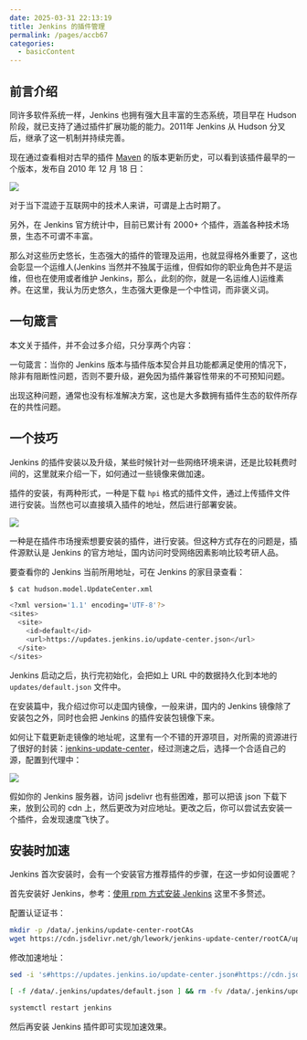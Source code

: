 ```yaml
---
date: 2025-03-31 22:13:19
title: Jenkins 的插件管理
permalink: /pages/accb67
categories:
  - basicContent
---
```



## 前言介绍

同许多软件系统一样，Jenkins 也拥有强大且丰富的生态系统，项目早在 Hudson 阶段，就已支持了通过插件扩展功能的能力。2011年 Jenkins 从 Hudson 分叉后，继承了这一机制并持续完善。

现在通过查看相对古早的插件 [Maven](https://plugins.jenkins.io/maven-plugin/) 的版本更新历史，可以看到该插件最早的一个版本，发布自 2010 年 12 月 18 日：

![](/ghimgs/jenkinsGuide/1d4d82035e608316952694d0de66fc27.webp)

对于当下混迹于互联网中的技术人来讲，可谓是上古时期了。

另外，在 Jenkins 官方统计中，目前已累计有 2000+ 个插件，涵盖各种技术场景，生态不可谓不丰富。

那么对这些历史悠长，生态强大的插件的管理及运用，也就显得格外重要了，这也会彰显一个运维人(Jenkins 当然并不独属于运维，但假如你的职业角色并不是运维，但也在使用或者维护 Jenkins，那么，此刻的你，就是一名运维人)运维素养。在这里，我认为历史悠久，生态强大更像是一个中性词，而非褒义词。

## 一句箴言

本文关于插件，并不会过多介绍，只分享两个内容：

一句箴言：当你的 Jenkins 版本与插件版本契合并且功能都满足使用的情况下，除非有阻断性问题，否则不要升级，避免因为插件兼容性带来的不可预知问题。

出现这种问题，通常也没有标准解决方案，这也是大多数拥有插件生态的软件所存在的共性问题。

## 一个技巧

Jenkins 的插件安装以及升级，某些时候针对一些网络环境来讲，还是比较耗费时间的，这里就来介绍一下，如何通过一些镜像来做加速。

插件的安装，有两种形式，一种是下载 `hpi` 格式的插件文件，通过上传插件文件进行安装。当然也可以直接填入插件的地址，然后进行部署安装。

![](/ghimgs/jenkinsGuide/03c943b1bfa5942d02a4d0ff875f64c6.webp)

一种是在插件市场搜索想要安装的插件，进行安装。但这种方式存在的问题是，插件源默认是 Jenkins 的官方地址，国内访问时受网络因素影响比较考研人品。

要查看你的 Jenkins 当前所用地址，可在 Jenkins 的家目录查看：

```sh
$ cat hudson.model.UpdateCenter.xml

<?xml version='1.1' encoding='UTF-8'?>
<sites>
  <site>
    <id>default</id>
    <url>https://updates.jenkins.io/update-center.json</url>
  </site>
</sites>
```

Jenkins 启动之后，执行完初始化，会把如上 URL 中的数据持久化到本地的 `updates/default.json`  文件中。

在安装篇中，我介绍过你可以走国内镜像，一般来讲，国内的 Jenkins 镜像除了安装包之外，同时也会把 Jenkins 的插件安装包镜像下来。

如何让下载更新走镜像的地址呢，这里有一个不错的开源项目，对所需的资源进行了很好的封装：[jenkins-update-center](https://github.com/lework/jenkins-update-center)，经过测速之后，选择一个合适自己的源，配置到代理中：

![](/ghimgs/jenkinsGuide/0e04bf4b64b00a93c9ca3c552eb90458.webp)

假如你的 Jenkins 服务器，访问 jsdelivr 也有些困难，那可以把该 json 下载下来，放到公司的 cdn 上，然后更改为对应地址。更改之后，你可以尝试去安装一个插件，会发现速度飞快了。

## 安装时加速

Jenkins 首次安装时，会有一个安装官方推荐插件的步骤，在这一步如何设置呢？

首先安装好 Jenkins，参考：[使用 rpm 方式安装 Jenkins](https://jenkinsguide.opsre.top/basicContent/how-to-install#_4-%E5%9F%BA%E4%BA%8E-rpm-%E5%8C%85%E5%AE%89%E8%A3%85) 这里不多赘述。

配置认证证书：

```sh
mkdir -p /data/.jenkins/update-center-rootCAs
wget https://cdn.jsdelivr.net/gh/lework/jenkins-update-center/rootCA/update-center.crt -O /data/.jenkins/update-center-rootCAs/update-center.crt
```

修改加速地址：

```sh
sed -i 's#https://updates.jenkins.io/update-center.json#https://cdn.jsdelivr.net/gh/lework/jenkins-update-center/updates/huawei/update-center.json#' /data/.jenkins/hudson.model.UpdateCenter.xml

[ -f /data/.jenkins/updates/default.json ] && rm -fv /data/.jenkins/updates/default.json

systemctl restart jenkins
```

然后再安装 Jenkins 插件即可实现加速效果。